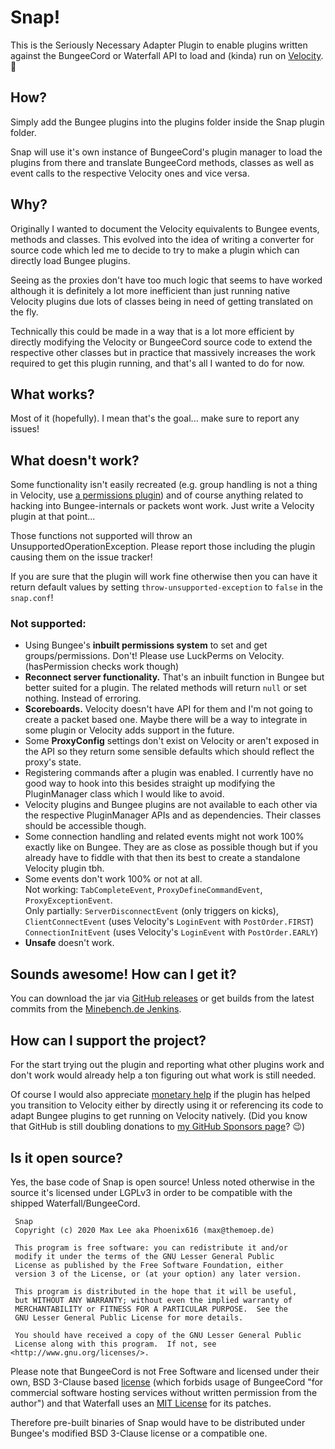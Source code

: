 # Snap!

This is the Seriously Necessary Adapter Plugin to enable plugins written against the
 BungeeCord or Waterfall API to load and (kinda) run on [Velocity](https://velocitypowered.com/). 👀

## How?

Simply add the Bungee plugins into the plugins folder inside the Snap plugin folder.

Snap will use it's own instance of BungeeCord's plugin manager to load the plugins 
 from there and translate BungeeCord methods, classes as well as event calls to the 
 respective Velocity ones and vice versa.

## Why?

Originally I wanted to document the Velocity equivalents to Bungee events, methods
 and classes. This evolved into the idea of writing a converter for source code which
 led me to decide to try to make a plugin which can directly load Bungee plugins.
 
Seeing as the proxies don't have too much logic that seems to have worked although
 it is definitely a lot more inefficient than just running native Velocity plugins 
 due lots of classes being in need of getting translated on the fly.
 
Technically this could be made in a way that is a lot more efficient by directly 
 modifying the Velocity or BungeeCord source code to extend the respective other
 classes but in practice that massively increases the work required to get this
 plugin running, and that's all I wanted to do for now.
 
## What works?

Most of it (hopefully). I mean that's the goal... make sure to report any issues!

## What doesn't work?

Some functionality isn't easily recreated (e.g. group handling is not a
 thing in Velocity, use [a permissions plugin](https://luckperms.net)) and of course
 anything related to hacking into Bungee-internals or packets wont work.
 Just write a Velocity plugin at that point...

Those functions not supported will throw an UnsupportedOperationException. Please report
 those including the plugin causing them on the issue tracker!
 
If you are sure that the plugin will work fine otherwise then you can have it return
 default values by setting `throw-unsupported-exception` to `false` in the `snap.conf`!

### Not supported:

- Using Bungee's **inbuilt permissions system** to set and get groups/permissions. 
  Don't! Please use LuckPerms on Velocity. (hasPermission checks work though)
- **Reconnect server functionality.** That's an inbuilt function in Bungee but better 
  suited for a plugin. The related methods will return `null` or set nothing. Instead
  of erroring.
- **Scoreboards.** Velocity doesn't have API for them and I'm not going to create a 
  packet based one. Maybe there will be a way to integrate in some plugin or Velocity 
  adds support in the future.
- Some **ProxyConfig** settings don't exist on Velocity or aren't exposed in the API so 
  they return some sensible defaults which should reflect the proxy's state.
- Registering commands after a plugin was enabled. I currently have no good way to hook
  into this besides straight up modifying the PluginManager class which I would like to
  avoid.
- Velocity plugins and Bungee plugins are not available to each other via the respective
  PluginManager APIs and as dependencies. Their classes should be accessible though.
- Some connection handling and related events might not work 100% exactly like on 
  Bungee. They are as close as possible though but if you already have to fiddle with 
  that then its best to create a standalone Velocity plugin tbh.
- Some events don't work 100% or not at all.  
  Not working: `TabCompleteEvent`, `ProxyDefineCommandEvent`, `ProxyExceptionEvent`.  
  Only partially: `ServerDisconnectEvent` (only triggers on kicks),
  `ClientConnectEvent` (uses Velocity's `LoginEvent` with `PostOrder.FIRST`)
  `ConnectionInitEvent` (uses Velocity's `LoginEvent` with `PostOrder.EARLY`)
- **Unsafe** doesn't work.

## Sounds awesome! How can I get it?

You can download the jar via [GitHub releases](https://github.com/Phoenix616/Snap/releases)
 or get builds from the latest commits from the [Minebench.de Jenkins](https://ci.minebench.de/job/Snap/).
 
## How can I support the project?

For the start trying out the plugin and reporting what other plugins work and don't work
 would already help a ton figuring out what work is still needed.
 
Of course I would also appreciate [monetary help](https://tip.phoenix616.dev) if the plugin
 has helped you transition to Velocity either by directly using it or referencing its code to 
 adapt Bungee plugins to get running on Velocity natively. (Did you know that GitHub is still 
 doubling donations to [my GitHub Sponsors page](https://ghsponsor.phoenix616.dev)? 😉)

## Is it open source?

Yes, the base code of Snap is open source! Unless noted otherwise in the source it's licensed 
 under LGPLv3 in order to be compatible with the shipped Waterfall/BungeeCord.

```
 Snap
 Copyright (c) 2020 Max Lee aka Phoenix616 (max@themoep.de)

 This program is free software: you can redistribute it and/or
 modify it under the terms of the GNU Lesser General Public
 License as published by the Free Software Foundation, either
 version 3 of the License, or (at your option) any later version.

 This program is distributed in the hope that it will be useful,
 but WITHOUT ANY WARRANTY; without even the implied warranty of
 MERCHANTABILITY or FITNESS FOR A PARTICULAR PURPOSE.  See the
 GNU Lesser General Public License for more details.

 You should have received a copy of the GNU Lesser General Public
 License along with this program.  If not, see <http://www.gnu.org/licenses/>.
```

Please note that BungeeCord is not Free Software and licensed under their own, BSD 3-Clause based
 [license](https://github.com/SpigotMC/BungeeCord/blob/master/LICENSE) (which forbids usage of BungeeCord "for commercial software hosting services without
written permission from the author") and that Waterfall uses
 an [MIT License](https://github.com/PaperMC/Waterfall/blob/master/LICENSE.txt) for its patches.

Therefore pre-built binaries of Snap would have to be  distributed under Bungee's modified BSD 3-Clause license or a compatible one.
